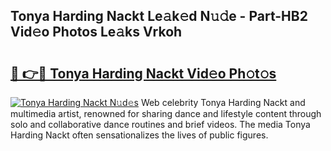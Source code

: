## Tonya Harding Nackt Le𝚊k𝚎d N𝚞𝚍e - Part-HB2 Vid𝚎o Photos Le𝚊ks Vrkoh

# <h2><a href="http://fb6m02.evod.top/?m=Tonya+Harding+Nackt">🔗 👉🔴 Tonya Harding Nackt Vid𝚎o Ph𝚘t𝚘s</a></h2>

[![Tonya Harding Nackt N𝚞d𝚎s](https://i.imgur.com/8V9OHl7.gif)](http://fb6m02.evod.top/?m=Tonya+Harding+Nackt)
Web celebrity Tonya Harding Nackt and multimedia artist, renowned for sharing dance and lifestyle content through solo and collaborative dance routines and brief videos. The media Tonya Harding Nackt often sensationalizes the lives of public figures. 
